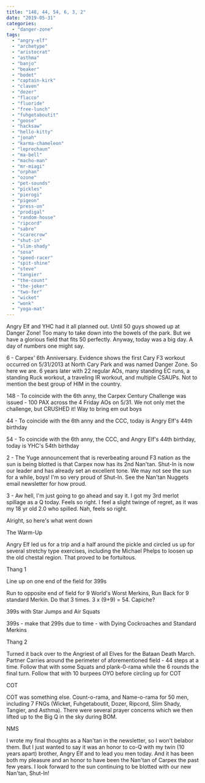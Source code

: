 ```yaml
---
title: "148, 44, 54, 6, 3, 2"
date: "2019-05-31"
categories: 
  - "danger-zone"
tags: 
  - "angry-elf"
  - "archetype"
  - "aristocrat"
  - "asthma"
  - "banjo"
  - "beaker"
  - "bodet"
  - "captain-kirk"
  - "claven"
  - "dozer"
  - "flacco"
  - "fluoride"
  - "free-lunch"
  - "fuhgetaboutit"
  - "goose"
  - "hacksaw"
  - "hello-kitty"
  - "jonah"
  - "karma-chameleon"
  - "leprechaun"
  - "ma-bell"
  - "macho-man"
  - "mr-miagi"
  - "orphan"
  - "ozone"
  - "pet-sounds"
  - "pickles"
  - "pierogi"
  - "pigeon"
  - "press-on"
  - "prodigal"
  - "random-house"
  - "ripcord"
  - "sabre"
  - "scarecrow"
  - "shut-in"
  - "slim-shady"
  - "sosa"
  - "speed-racer"
  - "spit-shine"
  - "steve"
  - "tangier"
  - "the-count"
  - "the-joker"
  - "two-fer"
  - "wicket"
  - "wonk"
  - "yoga-mat"
---
```


Angry Elf and YHC had it all planned out. Until 50 guys showed up at Danger Zone! Too many to take down into the bowels of the park. But we have a glorious field that fits 50 perfectly. Anyway, today was a big day. A day of numbers one might say.

6 - Carpex' 6th Anniversary. Evidence shows the first Cary F3 workout occurred on 5/31/2013 at North Cary Park and was named Danger Zone. So here we are. 6 years later with 22 regular AOs, many standing EC runs, a standing Ruck workout, a traveling IR workout, and multiple CSAUPs. Not to mention the best group of HIM in the country.

148 - To coincide with the 6th anny, the Carpex Century Challenge was issued - 100 PAX across the 4 Friday AOs on 5/31. We not only met the challenge, but CRUSHED it! Way to bring em out boys

44 - To coincide with the 6th anny and the CCC, today is Angry Elf's 44th birthday

54 - To coincide with the 6th anny, the CCC, and Angry Elf's 44th birthday, today is YHC's 54th birthday

2 - The Yuge announcement that is reverbeating around F3 nation as the sun is being blotted is that Carpex now has its 2nd Nan'tan. Shut-In is now our leader and has already set an excellent tone. We may not see the sun for a while, boys! I'm so very proud of Shut-In. See the Nan'tan Nuggets email newsletter for how proud.

3 - Aw hell, I'm just going to go ahead and say it. I got my 3rd merlot spillage as a Q today. Feels so right. I feel a slight twinge of regret, as it was my 18 yr old 2.0 who spilled. Nah, feels so right.

Alright, so here's what went down

The Warm-Up

Angry Elf led us for a trip and a half around the pickle and circled us up for several stretchy type exercises, including the Michael Phelps to loosen up the old chestal region. That proved to be fortuitous.

Thang 1

Line up on one end of the field for 399s

Run to opposite end of field for 9 World's Worst Merkins, Run Back for 9 standard Merkin. Do that 3 times. 3 x (9+9) = 54. Capiche?

399s with Star Jumps and Air Squats

399s - make that 299s due to time - with Dying Cockroaches and Standard Merkins

Thang 2

Turned it back over to the Angriest of all Elves for the Bataan Death March. Partner Carries around the perimeter of aforementioned field - 44 steps at a time. Follow that with some Squats and plank-0-rama while the 6 rounds the final turn. Follow that with 10 burpees OYO before circling up for COT

COT

COT was something else. Count-o-rama, and Name-o-rama for 50 men, including 7 FNGs (Wicket, Fuhgetaboutit, Dozer, Ripcord, Slim Shady, Tangier, and Asthma). There were several prayer concerns which we then lifted up to the Big Q in the sky during BOM.

NMS

I wrote my final thoughts as a Nan'tan in the newsletter, so I won't belabor them. But I just wanted to say it was an honor to co-Q with my twin (10 years apart) brother, Angry Elf and to lead you men today. And it has been both my pleasure and an honor to have been the Nan'tan of Carpex the past few years. I look forward to the sun continuing to be blotted with our new Nan'tan, Shut-In!
